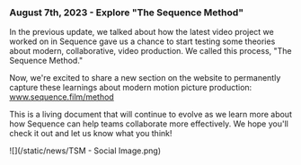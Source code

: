 ### August 7th, 2023 - Explore "The Sequence Method"

In the previous update, we talked about how the latest video project we worked on in Sequence gave us a chance to start testing some theories about modern, collaborative, video production. We called this process, "The Sequence Method." 

Now, we're excited to share a new section on the website to permanently capture these learnings about modern motion picture production: www.sequence.film/method

This is a living document that will continue to evolve as we learn more about how Sequence can help teams collaborate more effectively. We hope you'll check it out and let us know what you think!

![](/static/news/TSM - Social Image.png)